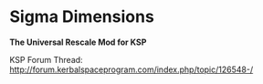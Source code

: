 # Sigma Dimensions


**The Universal Rescale Mod for KSP**


KSP Forum Thread: http://forum.kerbalspaceprogram.com/index.php/topic/126548-/
